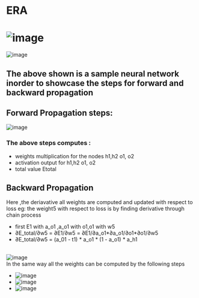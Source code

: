 # ERA
![image](https://github.com/anushapv2000/ERA/assets/71582463/9de97bf0-b449-49b0-a2bd-6921b5cf70d9)
=======
![image](https://github.com/anushapv2000/ERA/assets/71582463/30124ba7-afe2-47cf-963c-aa602845d10d)
</br>
## The above shown is a sample neural network inorder to showcase the steps for forward and backward propagation
## Forward Propagation steps:
![image](https://github.com/anushapv2000/ERA/assets/71582463/1880d764-5af4-4695-ad5b-0036244fed07)
</br>
### The above steps computes :
* weights multiplication for the nodes h1,h2 o1, o2
* activation output for h1,h2 o1, o2
* total value Etotal

## Backward Propagation
Here ,the deriavative all weights are computed and updated with respect to loss
eg: the weight5 with respect to loss is by finding derivative through chain process
* first E1 with a_o1 ,a_o1 with o1,o1 with w5
* ∂E_total/∂w5 = ∂E1/∂w5 = ∂E1/∂a_o1*∂a_o1/∂o1*∂o1/∂w5
* ∂E_total/∂w5 = (a_01 - t1) * a_o1 * (1 - a_o1) *  a_h1					
  </br>
  
![image](https://github.com/anushapv2000/ERA/assets/71582463/50b722a4-91fe-4cc4-aa1f-aceed335c6f3)
</br>
In the same way all the weights can be computed by the following steps
</br>
* ![image](https://github.com/anushapv2000/ERA/assets/71582463/0449cedd-1d40-4aba-bc2e-b15fb428e625)
* ![image](https://github.com/anushapv2000/ERA/assets/71582463/82b4598b-a944-4bf1-afb8-5da4f827d8e2)
* ![image](https://github.com/anushapv2000/ERA/assets/71582463/e4c89398-4d62-46ae-b40d-4b546673744a)




